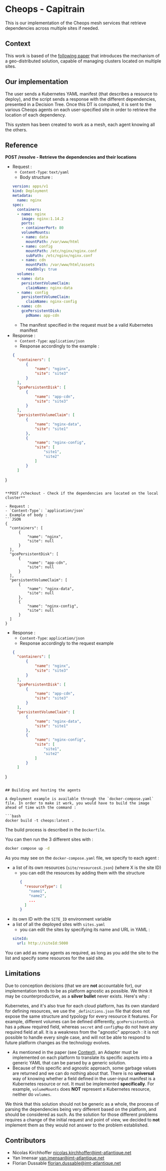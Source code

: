 # Cheops - Capitrain

This is our implementation of the Cheops mesh services that retrieve dependencies across multiple sites if needed.

## Context

This work is based of the [following paper](https://hal.inria.fr/hal-03770492/document) that introduces the mechanism of a geo-distributed solution, capable of managing clusters located on multiple sites.

## Our implementation

The user sends a Kubernetes YAML manifest (that describes a resource to deploy), and the script sends a response with the different dependencies, presented in a Decision Tree. Once this DT is computed, it is sent to the various Cheops agents on each user-specified site in order to retrieve the location of each dependency.

This system has been created to work as a mesh, each agent knowing all the others.

## Reference

**POST /resolve - Retrieve the dependencies and their locations**

- Request :
  - `Content-Type`: `text/yaml`
  - Body structure :
  ```YAML
  version: apps/v1
  kind: Deployment
  metadata:
    name: nginx
  spec:
    containers:
    - name: nginx
      image: nginx:1.14.2
      ports:
      - containerPort: 80
      volumeMounts:
      - name: data
        mountPath: /var/www/html
      - name: config
        mountPath: /etc/nginx/nginx.conf
        subPath: /etc/nginx/nginx.conf
      - name: cdn
        mountPath: /var/www/html/assets
        readOnly: true
    volumes:
    - name: data
      persistentVolumeClaim:
        claimName: nginx-data
    - name: config
      persistentVolumeClaim:
        claimName: nginx-config
    - name: cdn
      gcePersistentDisk:
        pdName: app-cdn
  ```
  - The manifest specified in the request must be a valid Kubernetes manifest
- Response :
  - `Content-Type`: `application/json`
  - Response accordingly to the example :
  ```JSON
  {
	"containers": [
		{
			"name": "nginx",
			"site": "site3"
		}
	],
	"gcePersistentDisk": [
		{
			"name": "app-cdn",
			"site": "site3"
		}
	],
	"persistentVolumeClaim": [
		{
			"name": "nginx-data",
			"site": "site1"
		},
		{
			"name": "nginx-config",
			"site": [
				"site1",
				"site2"
			]
		}
	]
}
  ```

**POST /checkout - Check if the dependencies are located on the local cluster**

- Request :
  - `Content-Type`: `application/json`
  - Example of body :
  ```JSON
  {
	"containers": [
		{
			"name": "nginx",
			"site": null
		}
	],
	"gcePersistentDisk": [
		{
			"name": "app-cdn",
			"site": null 
		}
	],
	"persistentVolumeClaim": [
		{
			"name": "nginx-data",
			"site": null 
		},
		{
			"name": "nginx-config",
			"site": null
		}
	]
}
  ```
- Response :
  - `Content-Type`: `application/json`
  - Response accordingly to the request example
  ```JSON
  {
	"containers": [
		{
			"name": "nginx",
			"site": "site3"
		}
	],
	"gcePersistentDisk": [
		{
			"name": "app-cdn",
			"site": "site3"
		}
	],
	"persistentVolumeClaim": [
		{
			"name": "nginx-data",
			"site": "site1"
		},
		{
			"name": "nginx-config",
			"site": [
				"site1",
				"site2"
			]
		}
	]
}
  ```

## Building and hosting the agents

A deployment example is available through the `docker-compose.yaml` file. In order to make it work, you would have to build the image ahead of time with the command :

```bash
docker build -t cheops:latest .
```

The build process is described in the `Dockerfile`.

You can then run the 3 different sites with :

```bash
docker compose up -d
```

As you may see on the `docker-compose.yaml` file, we specify to each agent :
- a list of its own resources (`site/resourcesX.json`) (where X is the site ID)
  - you can edit the resources by adding them with the structure
    ```JSON
    {
      "resourceType": [
        "name1",
        "name2",
        ...
      ]
    }
    ```
- its own ID with the `SITE_ID` environment variable
- a list of all the deployed sites with `sites.yaml`
  - you can edit the sites by specifying its name and URL in YAML :
  ```YAML
  siteId:
    url: http://siteId:5000
  ```

You can add as many agents as required, as long as you add the site to the list and specify some resources for the said site.

## Limitations

Due to conception decisions (that we are **not** accountable for), our implementation tends to be as platform agnostic as possible. We think it may be counterproductive, as a **silver bullet** never exists. Here's why :

Kubernetes, and it's also true for each cloud platform, has its own standard for defining resources, we use the `_definitions.json` file that does not expose the same structure and typology for every resource it features. For example, different volumes can be defined differently, `gcePersistentDisk` has a `pdName` required field, whereas `secret` and `configMap` do not have any required field at all. It is a weakness from the "agnostic" approach : it is not possible to handle every single case, and will not be able to respond to future platform changes as the technology evolves.
- As mentioned in the paper (see [Context](#Context)), an Adapter must be implemented on each platform to translate its specific aspects into a generic YAML that can be parsed by a generic solution. 
- Because of this specific and agnostic approach, some garbage values are returned and we can do nothing about that. There is no **universal** way of knowing whether a field defined in the user-input manifest is a Kubernetes resource or not. It must be implemented **specifically**. For example, `volumeMounts` does **NOT** represent a Kubernetes resource, neither do `volumes`.

We think that this solution should not be generic as a whole, the process of parsing the dependencies being very different based on the platform, and should be considered as such.
As the solution for those different problems requires a change of the initial request and point of view, we decided to **not** implement them as they would not answer to the problem established.

## Contributors

- Nicolas Kirchhoffer <nicolas.kirchhoffer@imt-atlantique.net>
- Yan Imensar <yan.imensar@imt-atlantique.net>
- Florian Dussable <florian.dussable@imt-atlantique.net>
